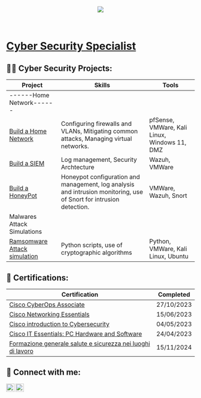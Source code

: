 <h1 align="center">
    <img src="https://readme-typing-svg.herokuapp.com/?font=Righteous&size=35&center=true&vCenter=true&width=500&height=70&duration=4000&lines=Hi+There!+👋;+I'm+Giacomo!;" /> <h1><br/><a href="https://gif-97.github.io/GiF97Repo.github.io/">Cyber Security Specialist</a>
<h2>👨‍💻 Cyber Security Projects:</h2>

|     Project         |                 Skills                |     Tools       |
| ----------------------- | ------------------------------------- | --------------- |
|------Home Network------|
| [Build a Home Network](https://github.com/gif-97/HomeNetwork-Pratice)|Configuring firewalls and VLANs, Mitigating common attacks, Managing virtual networks.|pfSense, VMWare, Kali Linux, Windows 11, DMZ|
| [Build a SIEM](https://github.com/gif-97/SIEM-Pratice) | Log management, Security Archtecture  |Wazuh, VMWare |
| [Build a HoneyPot](https://github.com/gif-97/HoneyPot-Pratice)|Honeypot configuration and management, log analysis and intrusion monitoring, use of Snort for intrusion detection.|VMWare, Wazuh, Snort|
|Malwares Attack Simulations|
|[Ramsomware Attack simulation](https://github.com/gif-97/RamsomwareAttack-Pratice)|Python scripts, use of cryptographic algorithms|Python, VMWare, Kali Linux, Ubuntu|


<h2>📄 Certifications:</h2>

|     Certification           |               Completed                  |
| ----------------------------| -----------------------------------------| 
| [Cisco CyberOps Associate](https://www.credly.com/badges/ee9fce61-bcee-48ba-9f04-9e5c5b9e74f5/public_url)    |                27/10/2023                |
| [Cisco Networking Essentials](https://www.credly.com/badges/10c5e3ad-e9a7-45b9-b7d2-639b7ec64e62/public_url) |                15/06/2023                |
| [Cisco introduction to Cybersecurity](https://www.credly.com/badges/6ffb955e-4952-4f28-90b9-3ffc3939b83c/public_url)   |                04/05/2023      | 
| [Cisco IT Essentials: PC Hardware and Software](https://www.credly.com/badges/4f830af3-5d3d-4a21-9e4b-6a3983a6dd12/public_url)|               24/04/2023|              
| [Formazione generale salute e sicurezza nei luoghi di lavoro](https://www.cboxiqc.com/assertions/B1789D04-CC86-47B5-B0BB-0B26E11845B7)   |                15/11/2024                |


<h2> 🤳 Connect with me:</h2>

[<img align="left" alt="GiF | GMail" width="22px" src="https://cdn.jsdelivr.net/npm/simple-icons@v3/icons/gmail.svg" />][gmail]
[<img align="left" alt="GiF | LinkedIn" width="22px" src="https://cdn.jsdelivr.net/npm/simple-icons@v3/icons/linkedin.svg" />][linkedin]


[gmail]: mailto:giacomofestante@gmail.com
[linkedin]: https://linkedin.com/in/giacomofestante/

<!--
**gif-97/gif-97** is a ✨ _special_ ✨ repository because its `README.md` (this file) appears on your GitHub profile.

Here are some ideas to get you started:

- 🔭 I’m currently working on ...
- 🌱 I’m currently learning ...
- 👯 I’m looking to collaborate on ...
- 🤔 I’m looking for help with ...
- 💬 Ask me about ...
- 📫 How to reach me: ...
- 😄 Pronouns: ...
- ⚡ Fun fact: ...
-->
